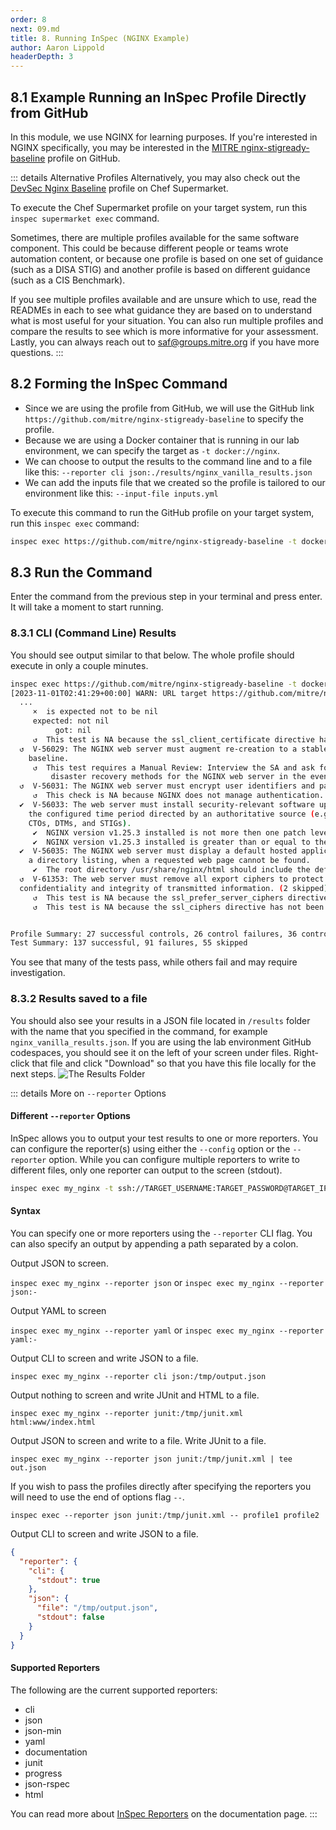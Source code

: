 ```yaml
---
order: 8
next: 09.md
title: 8. Running InSpec (NGINX Example)
author: Aaron Lippold
headerDepth: 3
---
```


## 8.1 Example Running an InSpec Profile Directly from GitHub

In this module, we use NGINX for learning purposes. If you're interested in NGINX specifically, you may be interested in the [MITRE nginx-stigready-baseline](https://github.com/mitre/nginx-stigready-baseline) profile on GitHub.

::: details Alternative Profiles
Alternatively, you may also check out the [DevSec Nginx Baseline](https://supermarket.chef.io/tools/nginx-baseline) profile on Chef Supermarket.

To execute the Chef Supermarket profile on your target system, run this `inspec supermarket exec` command.

Sometimes, there are multiple profiles available for the same software component. This could be because different people or teams wrote automation content, or because one profile is based on one set of guidance (such as a DISA STIG) and another profile is based on different guidance (such as a CIS Benchmark).

If you see multiple profiles available and are unsure which to use, read the READMEs in each to see what guidance they are based on to understand what is most useful for your situation. You can also run multiple profiles and compare the results to see which is more informative for your assessment. Lastly, you can always reach out to <saf@groups.mitre.org> if you have more questions.
:::

## 8.2 Forming the InSpec Command

- Since we are using the profile from GitHub, we will use the GitHub link `https://github.com/mitre/nginx-stigready-baseline` to specify the profile.
- Because we are using a Docker container that is running in our lab environment, we can specify the target as `-t docker://nginx`.
- We can choose to output the results to the command line and to a file like this: `--reporter cli json:./results/nginx_vanilla_results.json`
- We can add the inputs file that we created so the profile is tailored to our environment like this: `--input-file inputs.yml`

To execute this command to run the GitHub profile on your target system, run this `inspec exec` command:

```sh
inspec exec https://github.com/mitre/nginx-stigready-baseline -t docker://nginx --input-file inputs.yml --reporter cli json:./results/nginx_vanilla_results.json
```

## 8.3 Run the Command

Enter the command from the previous step in your terminal and press enter. It will take a moment to start running.

### 8.3.1 CLI (Command Line) Results

You should see output similar to that below. The whole profile should execute in only a couple minutes.

```sh
inspec exec https://github.com/mitre/nginx-stigready-baseline -t docker://nginx --input-file inputs.yml --reporter cli json:./results/nginx_vanilla_results.json
[2023-11-01T02:41:29+00:00] WARN: URL target https://github.com/mitre/nginx-stigready-baseline transformed to https://github.com/mitre/nginx-stigready-baseline/archive/master.tar.gz. Consider using the git fetcher
  ...
     ×  is expected not to be nil
     expected: not nil
          got: nil
     ↺  This test is NA because the ssl_client_certificate directive has not been configured.
  ↺  V-56029: The NGINX web server must augment re-creation to a stable and known
    baseline.
     ↺  This test requires a Manual Review: Interview the SA and ask for documentation on the
         disaster recovery methods for the NGINX web server in the event of the necessity for rollback.
  ↺  V-56031: The NGINX web server must encrypt user identifiers and passwords.
     ↺  This check is NA because NGINX does not manage authentication.
  ✔  V-56033: The web server must install security-relevant software updates within
    the configured time period directed by an authoritative source (e.g., IAVM,
    CTOs, DTMs, and STIGs).
     ✔  NGINX version v1.25.3 installed is not more then one patch level behind v1.25.2 is expected to cmp >= "1.25.2"
     ✔  NGINX version v1.25.3 installed is greater than or equal to the organization approved version v1.23.1 is expected to cmp >= "1.23.1"
  ✔  V-56035: The NGINX web server must display a default hosted application web page, not
    a directory listing, when a requested web page cannot be found.
     ✔  The root directory /usr/share/nginx/html should include the default index.html file.
  ↺  V-61353: The web server must remove all export ciphers to protect the
  confidentiality and integrity of transmitted information. (2 skipped)
     ↺  This test is NA because the ssl_prefer_server_ciphers directive has not been configured.
     ↺  This test is NA because the ssl_ciphers directive has not been configured.


Profile Summary: 27 successful controls, 26 control failures, 36 controls skipped
Test Summary: 137 successful, 91 failures, 55 skipped
```

You see that many of the tests pass, while others fail and may require investigation.

### 8.3.2 Results saved to a file

You should also see your results in a JSON file located in `/results` folder with the name that you specified in the command, for example `nginx_vanilla_results.json`. If you are using the lab environment GitHub codespaces, you should see it on the left of your screen under files. Right-click that file and click "Download" so that you have this file locally for the next steps.
![The Results Folder](../../assets/img/ResultsFolder.png)

::: details More on `--reporter` Options

#### Different `--reporter` Options

InSpec allows you to output your test results to one or more reporters. You can configure the reporter(s) using either the `--config` option or the `--reporter` option. While you can configure multiple reporters to write to different files, only one reporter can output to the screen (stdout).

```sh
inspec exec my_nginx -t ssh://TARGET_USERNAME:TARGET_PASSWORD@TARGET_IP --reporter cli json:baseline_output.json
```

#### Syntax

You can specify one or more reporters using the `--reporter` CLI flag. You can also specify an output by appending a path separated by a colon.

Output JSON to screen.

`inspec exec my_nginx --reporter json`
or
`inspec exec my_nginx --reporter json:-`

Output YAML to screen

`inspec exec my_nginx --reporter yaml`
or
`inspec exec my_nginx --reporter yaml:-`

Output CLI to screen and write JSON to a file.

`inspec exec my_nginx --reporter cli json:/tmp/output.json`

Output nothing to screen and write JUnit and HTML to a file.

`inspec exec my_nginx --reporter junit:/tmp/junit.xml html:www/index.html`

Output JSON to screen and write to a file. Write JUnit to a file.

`inspec exec my_nginx --reporter json junit:/tmp/junit.xml | tee out.json`

If you wish to pass the profiles directly after specifying the reporters you will need to use the end of options flag `--`.

`inspec exec --reporter json junit:/tmp/junit.xml -- profile1 profile2`

Output CLI to screen and write JSON to a file.

```json
{
  "reporter": {
    "cli": {
      "stdout": true
    },
    "json": {
      "file": "/tmp/output.json",
      "stdout": false
    }
  }
}
```

#### Supported Reporters

The following are the current supported reporters:

- cli
- json
- json-min
- yaml
- documentation
- junit
- progress
- json-rspec
- html

You can read more about [InSpec Reporters](https://www.inspec.io/docs/reference/reporters/) on the documentation page.
:::
